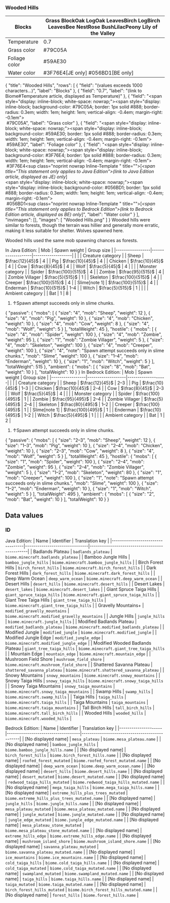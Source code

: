### Wooded Hills
| Blocks        | Grass BlockOak LogOak LeavesBirch LogBirch LeavesBee NestRose BushLilacPeony Lily of the Valley |
|---------------|-------------------------------------------------------------------------------------------------|
| Temperature   | 0.7                                                                                             |
| Grass color   | #79C05A                                                                                         |
| Foliage color | #59AE30                                                                                         |
| Water color   | #3F76E4‌[JE  only] #056BD1‌[BE  only]                                                           |

{
    "title": "Wooded Hills",
    "rows": [
        {
            "field": "(values exceeds 1000 characters...)",
            "label": "Blocks"
        },
        {
            "field": "0.7",
            "label": "(link to Biome#Temperature article, displayed as Temperature)"
        },
        {
            "field": "<span style=\"display: inline-block; white-space: nowrap;\"><span style=\"display: inline-block; background-color: #79C05A; border: 1px solid #888; border-radius: 0.3em; width: 1em; height: 1em; vertical-align: -0.4em; margin-right: -0.1em\"><br></span> #79C05A</span>",
            "label": "Grass color"
        },
        {
            "field": "<span style=\"display: inline-block; white-space: nowrap;\"><span style=\"display: inline-block; background-color: #59AE30; border: 1px solid #888; border-radius: 0.3em; width: 1em; height: 1em; vertical-align: -0.4em; margin-right: -0.1em\"><br></span> #59AE30</span>",
            "label": "Foliage color"
        },
        {
            "field": "<span style=\"display: inline-block; white-space: nowrap;\"><span style=\"display: inline-block; background-color: #3F76E4; border: 1px solid #888; border-radius: 0.3em; width: 1em; height: 1em; vertical-align: -0.4em; margin-right: -0.1em\"><br></span> #3F76E4</span>‌<sup class=\"noprint nowrap Inline-Template \" title=\"\">[<i><span title=\"This statement only applies to Java Edition\">(link to Java Edition article, displayed as JE)  only</span></i>]</sup><br><span style=\"display: inline-block; white-space: nowrap;\"><span style=\"display: inline-block; background-color: #056BD1; border: 1px solid #888; border-radius: 0.3em; width: 1em; height: 1em; vertical-align: -0.4em; margin-right: -0.1em\"><br></span> #056BD1</span>‌<sup class=\"noprint nowrap Inline-Template \" title=\"\">[<i><span title=\"This statement only applies to Bedrock Edition\">(link to Bedrock Edition article, displayed as BE)  only</span></i>]</sup>",
            "label": "Water color"
        }
    ],
    "invimages": [],
    "images": [
        "Wooded Hills.png"
    ]
}
Wooded hills were similar to forests, though the terrain was hillier and generally more erratic, making it less suitable for shelter. Wolves spawned here.

Wooded hills used the same mob spawning chances as forests.


In Java Edition:
| Mob             | Spawn weight      | Group size        |
|-----------------|-------------------|-------------------|
|                 |                   | Creature category |
| Sheep           | $\frac{12}{45}$   | 4                 |
| Pig             | $\frac{10}{45}$   | 4                 |
| Chicken         | $\frac{10}{45}$   | 4                 |
| Cow             | $\frac{8}{45}$    | 4                 |
| Wolf            | $\frac{5}{45}$    | 4                 |
|                 |                   | Monster category  |
| Spider          | $\frac{100}{515}$ | 4                 |
| Zombie          | $\frac{95}{515}$  | 4                 |
| Zombie Villager | $\frac{5}{515}$   | 1                 |
| Skeleton        | $\frac{100}{515}$ | 4                 |
| Creeper         | $\frac{100}{515}$ | 4                 |
| Slime[note 1]   | $\frac{100}{515}$ | 4                 |
| Enderman        | $\frac{10}{515}$  | 1–4               |
| Witch           | $\frac{5}{515}$   | 1                 |
|                 |                   | Ambient category  |
| Bat             | 1                 | 8                 |

1. ↑Spawn attempt succeeds only in slime chunks.

{ "passive": { "mobs": [ { "size": "4", "mob": "Sheep", "weight": 12 }, { "size": "4", "mob": "Pig", "weight": 10 }, { "size": "4", "mob": "Chicken", "weight": 10 }, { "size": "4", "mob": "Cow", "weight": 8 }, { "size": "4", "mob": "Wolf", "weight": 5 } ], "totalWeight": 45 }, "hostile": { "mobs": [ { "size": "4", "mob": "Spider", "weight": 100 }, { "size": "4", "mob": "Zombie", "weight": 95 }, { "size": "1", "mob": "Zombie Villager", "weight": 5 }, { "size": "4", "mob": "Skeleton", "weight": 100 }, { "size": "4", "mob": "Creeper", "weight": 100 }, { "size": "4", "note": "Spawn attempt succeeds only in slime chunks.", "mob": "Slime", "weight": 100 }, { "size": "1&ndash;4", "mob": "Enderman", "weight": 10 }, { "size": "1", "mob": "Witch", "weight": 5 } ], "totalWeight": 515 }, "ambient": { "mobs": [ { "size": "8", "mob": "Bat", "weight": 10 } ], "totalWeight": 10 } }
In Bedrock Edition:
| Mob             | Spawn weight      | Group size        |
|-----------------|-------------------|-------------------|
|                 |                   | Creature category |
| Sheep           | $\frac{12}{45}$   | 2–3               |
| Pig             | $\frac{10}{45}$   | 1–3               |
| Chicken         | $\frac{10}{45}$   | 2–4               |
| Cow             | $\frac{8}{45}$    | 2–3               |
| Wolf            | $\frac{5}{45}$    | 4                 |
|                 |                   | Monster category  |
| Spider          | $\frac{100}{495}$ | 1                 |
| Zombie          | $\frac{95}{495}$  | 2–4               |
| Zombie Villager | $\frac{5}{495}$   | 2–4               |
| Skeleton        | $\frac{80}{495}$  | 1–2               |
| Creeper         | $\frac{100}{495}$ | 1                 |
| Slime[note 1]   | $\frac{100}{495}$ | 1                 |
| Enderman        | $\frac{10}{495}$  | 1–2               |
| Witch           | $\frac{5}{495}$   | 1                 |
|                 |                   | Ambient category  |
| Bat             | 1                 | 2                 |

1. ↑Spawn attempt succeeds only in slime chunks.

{ "passive": { "mobs": [ { "size": "2&ndash;3", "mob": "Sheep", "weight": 12 }, { "size": "1&ndash;3", "mob": "Pig", "weight": 10 }, { "size": "2&ndash;4", "mob": "Chicken", "weight": 10 }, { "size": "2&ndash;3", "mob": "Cow", "weight": 8 }, { "size": "4", "mob": "Wolf", "weight": 5 } ], "totalWeight": 45 }, "hostile": { "mobs": [ { "size": "1", "mob": "Spider", "weight": 100 }, { "size": "2&ndash;4", "mob": "Zombie", "weight": 95 }, { "size": "2&ndash;4", "mob": "Zombie Villager", "weight": 5 }, { "size": "1&ndash;2", "mob": "Skeleton", "weight": 80 }, { "size": "1", "mob": "Creeper", "weight": 100 }, { "size": "1", "note": "Spawn attempt succeeds only in slime chunks.", "mob": "Slime", "weight": 100 }, { "size": "1&ndash;2", "mob": "Enderman", "weight": 10 }, { "size": "1", "mob": "Witch", "weight": 5 } ], "totalWeight": 495 }, "ambient": { "mobs": [ { "size": "2", "mob": "Bat", "weight": 10 } ], "totalWeight": 10 } }

## Data values
### ID
Java Edition:
| Name                             | Identifier                    | Translation key                               |
|----------------------------------|-------------------------------|-----------------------------------------------|
| Badlands Plateau                 | `badlands_plateau`            | `biome.minecraft.badlands_plateau`            |
| Bamboo Jungle Hills              | `bamboo_jungle_hills`         | `biome.minecraft.bamboo_jungle_hills`         |
| Birch Forest Hills               | `birch_forest_hills`          | `biome.minecraft.birch_forest_hills`          |
| Dark Forest Hills                | `dark_forest_hills`           | `biome.minecraft.dark_forest_hills`           |
| Deep Warm Ocean                  | `deep_warm_ocean`             | `biome.minecraft.deep_warm_ocean`             |
| Desert Hills                     | `desert_hills`                | `biome.minecraft.desert_hills`                |
| Desert Lakes                     | `desert_lakes`                | `biome.minecraft.desert_lakes`                |
| Giant Spruce Taiga Hills         | `giant_spruce_taiga_hills`    | `biome.minecraft.giant_spruce_taiga_hills`    |
| Giant Tree Taiga Hills           | `giant_tree_taiga_hills`      | `biome.minecraft.giant_tree_taiga_hills`      |
| Gravelly Mountains+              | `modified_gravelly_mountains` | `biome.minecraft.modified_gravelly_mountains` |
| Jungle Hills                     | `jungle_hills`                | `biome.minecraft.jungle_hills`                |
| Modified Badlands Plateau        | `modified_badlands_plateau`   | `biome.minecraft.modified_badlands_plateau`   |
| Modified Jungle                  | `modified_jungle`             | `biome.minecraft.modified_jungle`             |
| Modified Jungle Edge             | `modified_jungle_edge`        | `biome.minecraft.modified_jungle_edge`        |
| Modified Wooded Badlands Plateau | `giant_tree_taiga_hills`      | `biome.minecraft.giant_tree_taiga_hills`      |
| Mountain Edge                    | `mountain_edge`               | `biome.minecraft.mountain_edge`               |
| Mushroom Field Shore             | `mushroom_field_shore`        | `biome.minecraft.mushroom_field_shore`        |
| Shattered Savanna Plateau        | `shattered_savanna_plateau`   | `biome.minecraft.shattered_savanna_plateau`   |
| Snowy Mountains                  | `snowy_mountains`             | `biome.minecraft.snowy_mountains`             |
| Snowy Taiga Hills                | `snowy_taiga_hills`           | `biome.minecraft.snowy_taiga_hills`           |
| Snowy Taiga Mountains            | `snowy_taiga_mountains`       | `biome.minecraft.snowy_taiga_mountains`       |
| Swamp Hills                      | `swamp_hills`                 | `biome.minecraft.swamp_hills`                 |
| Taiga Hills                      | `taiga_hills`                 | `biome.minecraft.taiga_hills`                 |
| Taiga Mountains                  | `taiga_mountains`             | `biome.minecraft.taiga_mountains`             |
| Tall Birch Hills                 | `tall_birch_hills`            | `biome.minecraft.tall_birch_hills`            |
| Wooded Hills                     | `wooded_hills`                | `biome.minecraft.wooded_hills`                |

Bedrock Edition:
| Name                | Identifier                         | Translation key                               |
|---------------------|------------------------------------|-----------------------------------------------|
| [No displayed name] | `mesa_plateau`                     | `biome.mesa_plateau.name`                     |
| [No displayed name] | `bamboo_jungle_hills`              | `biome.bamboo_jungle_hills.name`              |
| [No displayed name] | `birch_forest_hills`               | `biome.birch_forest_hills.name`               |
| [No displayed name] | `roofed_forest_mutated`            | `biome.roofed_forest_mutated.name`            |
| [No displayed name] | `deep_warm_ocean`                  | `biome.deep_warm_ocean.name`                  |
| [No displayed name] | `desert_hills`                     | `biome.desert_hills.name`                     |
| [No displayed name] | `desert_mutated`                   | `biome.desert_mutated.name`                   |
| [No displayed name] | `redwood_taiga_hills_mutated`      | `biome.redwood_taiga_hills_mutated.name`      |
| [No displayed name] | `mega_taiga_hills`                 | `biome.mega_taiga_hills.name`                 |
| [No displayed name] | `extreme_hills_plus_trees_mutated` | `biome.extreme_hills_plus_trees_mutated.name` |
| [No displayed name] | `jungle_hills`                     | `biome.jungle_hills.name`                     |
| [No displayed name] | `mesa_plateau_mutated`             | `biome.mesa_plateau_mutated.name`             |
| [No displayed name] | `jungle_mutated`                   | `biome.jungle_mutated.name`                   |
| [No displayed name] | `jungle_edge_mutated`              | `biome.jungle_edge_mutated.name`              |
| [No displayed name] | `mesa_plateau_stone_mutated`       | `biome.mesa_plateau_stone_mutated.name`       |
| [No displayed name] | `extreme_hills_edge`               | `biome.extreme_hills_edge.name`               |
| [No displayed name] | `mushroom_island_shore`            | `biome.mushroom_island_shore.name`            |
| [No displayed name] | `savanna_plateau_mutated`          | `biome.savanna_plateau_mutated.name`          |
| [No displayed name] | `ice_mountains`                    | `biome.ice_mountains.name`                    |
| [No displayed name] | `cold_taiga_hills`                 | `biome.cold_taiga_hills.name`                 |
| [No displayed name] | `cold_taiga_mutated`               | `biome.cold_taiga_mutated.name`               |
| [No displayed name] | `swampland_mutated`                | `biome.swampland_mutated.name`                |
| [No displayed name] | `taiga_hills`                      | `biome.taiga_hills.name`                      |
| [No displayed name] | `taiga_mutated`                    | `biome.taiga_mutated.name`                    |
| [No displayed name] | `birch_forest_hills_mutated`       | `biome.birch_forest_hills_mutated.name`       |
| [No displayed name] | `forest_hills`                     | `biome.forest_hills.name`                     |


